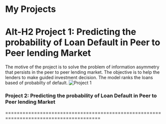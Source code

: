 # My Projects

Alt-H2 Project 1: Predicting the probability of Loan Default in Peer to Peer lending Market
======

The motive of the project is to solve the problem of information asymmetry that persists in the peer to peer lending market. The objective is to help the lenders to make guided investment decision. The model ranks the loans based of probabilty of default.
![Project 1](https://user-images.githubusercontent.com/67180294/101998598-c3aa0480-3ca2-11eb-85ca-c84c01a7f804.JPG)


### Project 2: Predicting the probability of Loan Default in Peer to Peer lending Market
=======================================================================================
